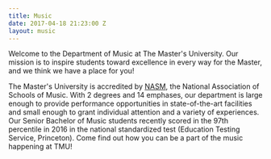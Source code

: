 ```yaml
---
title: Music
date: 2017-04-18 21:23:00 Z
layout: music
---
```


Welcome to the Department of Music at The Master's University. Our mission is to inspire students toward excellence in every way for the Master, and we think we have a place for you!

The Master's University is accredited by [NASM](http://nasm.arts-accredit.org/), the National Association of Schools of Music. With 2 degrees and 14 emphases, our department is large enough to provide performance opportunities in state-of-the-art facilities and small enough to grant individual attention and a variety of experiences. Our Senior Bachelor of Music students recently scored in the 97th percentile in 2016 in the national standardized test (Education Testing Service, Princeton). Come find out how you can be a part of the music happening at TMU!